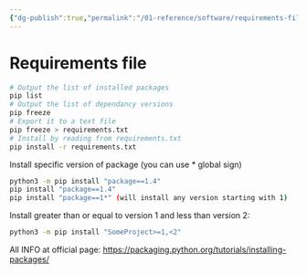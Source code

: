 ```yaml
---
{"dg-publish":true,"permalink":"/01-reference/software/requirements-file/","title":"Requirements file","tags":["python","coding"]}
---
```



# Requirements file

```sh
# Output the list of installed packages
pip list
# Output the list of dependancy versions
pip freeze
# Export it to a text file
pip freeze > requirements.txt
# Install by reading from requirements.txt
pip install -r requirements.txt
```

Install specific version of package (you can use * global sign)

```sh
python3 -m pip install "package==1.4"
pip install "package==1.4"
pip install "package==1*" (will install any version starting with 1)
```

Install greater than or equal to version 1 and less than version 2:

```sh
python3 -m pip install "SomeProject>=1,<2"
```

All INFO at official page:
https://packaging.python.org/tutorials/installing-packages/
